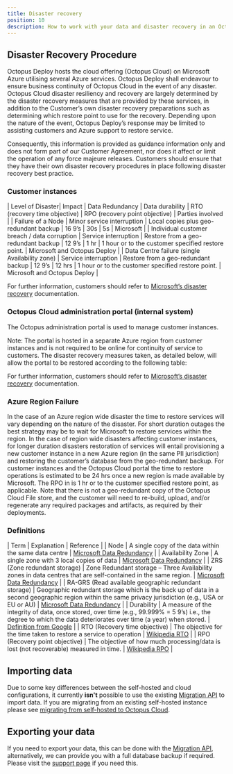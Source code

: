 ```yaml
---
title: Disaster recovery
position: 10
description: How to work with your data and disaster recovery in an Octopus Cloud instance.
---
```


## Disaster Recovery Procedure

Octopus Deploy hosts the cloud offering (Octopus Cloud) on Microsoft Azure utilising several Azure services. Octopus Deploy shall endeavour to ensure business continuity of Octopus Cloud in the event of any disaster.  Octopus Cloud disaster resiliency and recovery are largely determined by the disaster recovery measures that are provided by these services, in addition to the Customer’s own disaster recovery preparations such as determining which restore point to use for the recovery. Depending upon the nature of the event, Octopus Deploy’s response may be limited to assisting customers and Azure support to restore service. 

Consequently, this information is provided as guidance information only and does not form part of our Customer Agreement, nor does it affect or limit the operation of any force majeure releases. Customers should ensure that they have their own disaster recovery procedures in place following disaster recovery best practice. 

### Customer instances

| Level of Disaster| Impact | Data Redundancy | Data durability | RTO (recovery time objective) | RPO (recovery point objective) | Parties involved |
| Failure of a Node | Minor service interruption | Local copies plus geo-redundant backup | 16 9’s | 30s | 5s | Microsoft |
| Individual customer breach / data corruption | Service interruption | Restore from a geo-redundant backup | 12 9’s | 1 hr | 1 hour or to the customer specified restore point. | Microsoft and Octopus Deploy |
| Data Centre failure (single Availability zone) | Service interruption | Restore from a geo-redundant backup | 12 9’s | 12 hrs | 1 hour or to the customer specified restore point. | Microsoft and Octopus Deploy |

For further information, customers should refer to [Microsoft’s disaster recovery](https://docs.microsoft.com/en-us/azure/azure-sql/database/business-continuity-high-availability-disaster-recover-hadr-overview?view=azuresql#recover-a-database-to-the-existing-server) documentation.

### Octopus Cloud administration portal (internal system)

The Octopus administration portal is used to manage customer instances. 

Note: The portal is hosted in a separate Azure region from customer instances and is not required to be online for continuity of service to customers. The disaster recovery measures taken, as detailed below, will allow the portal to be restored according to the following table: 

For further information, customers should refer to [Microsoft’s disaster recovery](https://docs.microsoft.com/en-us/azure/azure-sql/database/business-continuity-high-availability-disaster-recover-hadr-overview?view=azuresql#recover-a-database-to-the-existing-server) documentation.

### Azure Region Failure

In the case of an Azure region wide disaster the time to restore services will vary depending on the nature of the disaster. For short duration outages the best strategy may be to wait for Microsoft to restore services within the region. In the case of region wide disasters affecting customer instances, for longer duration disasters restoration of services will entail provisioning a new customer instance in a new Azure region (in the same PII jurisdiction) and restoring the customer’s database from the geo-redundant backup. For customer instances and the Octopus Cloud portal the time to restore operations is estimated to be 24 hrs once a new region is made available by Microsoft. The RPO in is 1 hr or to the customer specified restore point, as applicable. Note that there is not a geo-redundant copy of the Octopus Cloud File store, and the customer will need to re-build, upload, and/or regenerate any required packages and artifacts, as required by their deployments. 

### Definitions

| Term | Explanation | Reference | 
| Node | A single copy of the data within the same data centre | [Microsoft Data Redundancy](https://docs.microsoft.com/en-us/azure/storage/common/storage-redundancy) |
| Availability Zone | A single zone with 3 local copies of data | [Microsoft Data Redundancy](https://docs.microsoft.com/en-us/azure/storage/common/storage-redundancy) |
| ZRS (Zone redundant storage) | Zone Redundant storage – Three Availability zones in data centres that are self-contained in the same region. | [Microsoft Data Redundancy](https://docs.microsoft.com/en-us/azure/storage/common/storage-redundancy) |
| RA-GRS (Read available geographic redundant storage) | Geographic redundant storage which is the back up of data in a second geographic region within the same privacy jurisdiction (e.g., USA or EU or AU) | [Microsoft Data Redundancy](https://docs.microsoft.com/en-us/azure/storage/common/storage-redundancy) |
| Durability | A measure of the integrity of data, once stored, over time (e.g., 99.999% = 5 9’s) i.e., the degree to which the data deteriorates over time (a year) when stored. | [Definition from Google](https://cloud.google.com/blog/products/storage-data-transfer/understanding-cloud-storage-11-9s-durability-target) |
| RTO (Recovery time objective) | The objective for the time taken to restore a service to operation | [Wikipedia RTO](https://en.wikipedia.org/wiki/Disaster_recovery#Recovery_Time_Objective) |
| RPO (Recovery point objective) | The objective of how much processing/data is lost (not recoverable) measured in time. | [Wikipedia RPO](https://en.wikipedia.org/wiki/Disaster_recovery#Recovery_Point_Objective) |

## Importing data

Due to some key differences between the self-hosted and cloud configurations, it currently **isn't** possible to use the existing [Migration API](/docs/octopus-rest-api/migration-api/index.md) to import data. If you are migrating from an existing self-hosted instance please see [migrating from self-hosted to Octopus Cloud](/docs/octopus-cloud/migrations.md).

## Exporting your data

If you need to export your data, this can be done with the [Migration API](/docs/octopus-rest-api/migration-api/index.md), alternatively, we can provide you with a full database backup if required. Please visit the [support page](https://octopus.com/support) if you need this.
